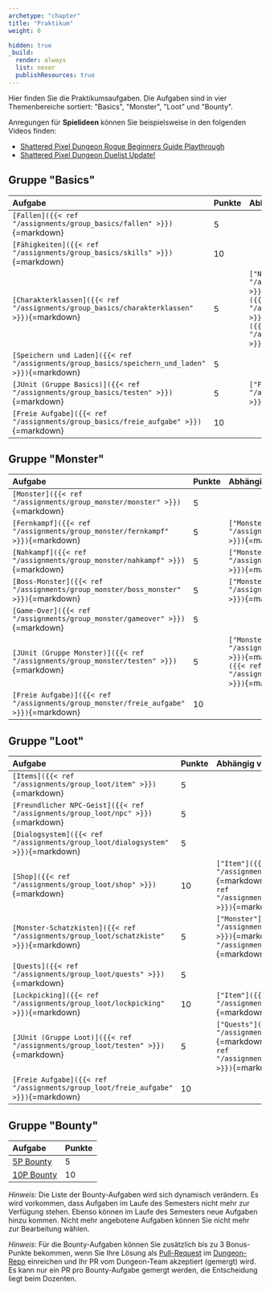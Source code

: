 ```yaml
---
archetype: "chapter"
title: "Praktikum"
weight: 0

hidden: true
_build:
  render: always
  list: never
  publishResources: true
---
```



Hier finden Sie die Praktikumsaufgaben. Die Aufgaben sind in vier Themenbereiche sortiert:
"Basics", "Monster", "Loot" und "Bounty".

Anregungen für **Spielideen** können Sie beispielsweise in den folgenden Videos finden:
-   [Shattered Pixel Dungeon Rogue Beginners Guide Playthrough](https://youtu.be/qoc_tDN0QC4)
-   [Shattered Pixel Dungeon Duelist Update!](https://youtu.be/LgSjUWjQg0s)


## Gruppe "Basics"

| Aufgabe                                                                                         | Punkte | Abhängig von                                                                                                                                                                                                                                      |
|:------------------------------------------------------------------------------------------------|:-------|:--------------------------------------------------------------------------------------------------------------------------------------------------------------------------------------------------------------------------------------------------|
| `[Fallen]({{< ref "/assignments/group_basics/fallen" >}})`{=markdown}                           | 5      |                                                                                                                                                                                                                                                   |
| `[Fähigkeiten]({{< ref "/assignments/group_basics/skills" >}})`{=markdown}                      | 10     |                                                                                                                                                                                                                                                   |
| `[Charakterklassen]({{< ref "/assignments/group_basics/charakterklassen" >}})`{=markdown}       | 5      | `["Nahkampf"]({{< ref "/assignments/group_monster/nahkampf" >}})`{=markdown} oder `["Fernkampf"]({{< ref "/assignments/group_monster/fernkampf" >}})`{=markdown} und `["Fähigkeiten"]({{< ref "/assignments/group_basics/skills" >}})`{=markdown} |
| `[Speichern und Laden]({{< ref "/assignments/group_basics/speichern_und_laden" >}})`{=markdown} | 5      |                                                                                                                                                                                                                                                   |
| `[JUnit (Gruppe Basics)]({{< ref "/assignments/group_basics/testen" >}})`{=markdown}            | 5      | `["Fallen"]({{< ref "/assignments/group_basics/fallen" >}})`{=markdown}                                                                                                                                                                           |
| `[Freie Aufgabe]({{< ref "/assignments/group_basics/freie_aufgabe" >}})`{=markdown}             | 10     |                                                                                                                                                                                                                                                   |


## Gruppe "Monster"

| Aufgabe                                                                                | Punkte | Abhängig von                                                                                                                                                   |
|:---------------------------------------------------------------------------------------|:-------|:---------------------------------------------------------------------------------------------------------------------------------------------------------------|
| `[Monster]({{< ref "/assignments/group_monster/monster" >}})`{=markdown}               | 5      |                                                                                                                                                                |
| `[Fernkampf]({{< ref "/assignments/group_monster/fernkampf" >}})`{=markdown}           | 5      | `["Monster"]({{< ref "/assignments/group_monster/monster" >}})`{=markdown}                                                                                     |
| `[Nahkampf]({{< ref "/assignments/group_monster/nahkampf" >}})`{=markdown}             | 5      | `["Monster"]({{< ref "/assignments/group_monster/monster" >}})`{=markdown}                                                                                     |
| `[Boss-Monster]({{< ref "/assignments/group_monster/boss_monster" >}})`{=markdown}     | 5      | `["Monster"]({{< ref "/assignments/group_monster/monster" >}})`{=markdown}                                                                                     |
| `[Game-Over]({{< ref "/assignments/group_monster/gameover" >}})`{=markdown}            | 5      |                                                                                                                                                                |
| `[JUnit (Gruppe Monster)]({{< ref "/assignments/group_monster/testen" >}})`{=markdown} | 5      | `["Monster"]({{< ref "/assignments/group_monster/monster" >}})`{=markdown} oder `["Fernkampf"]({{< ref "/assignments/group_monster/fernkampf" >}})`{=markdown} |
| `[Freie Aufgabe)]({{< ref "/assignments/group_monster/freie_aufgabe" >}})`{=markdown}  | 10     |                                                                                                                                                                |


## Gruppe "Loot"

| Aufgabe                                                                                | Punkte | Abhängig von                                                                                                                                                 |
|:---------------------------------------------------------------------------------------|:-------|:-------------------------------------------------------------------------------------------------------------------------------------------------------------|
| `[Items]({{< ref "/assignments/group_loot/item" >}})`{=markdown}                       | 5      |                                                                                                                                                              |
| `[Freundlicher NPC-Geist]({{< ref "/assignments/group_loot/npc" >}})`{=markdown}       | 5      |                                                                                                                                                              |
| `[Dialogsystem]({{< ref "/assignments/group_loot/dialogsystem" >}})`{=markdown}        | 5      |                                                                                                                                                              |
| `[Shop]({{< ref "/assignments/group_loot/shop" >}})`{=markdown}                        | 10     | `["Item"]({{< ref "/assignments/group_loot/item" >}})`{=markdown} und `["Dialogsystem"]({{< ref "/assignments/group_loot/dialogsystem" >}})`{=markdown}      |
| `[Monster-Schatzkisten]({{< ref "/assignments/group_loot/schatzkiste" >}})`{=markdown} | 5      | `["Monster"]({{< ref "/assignments/group_monster/monster" >}})`{=markdown} und `["Item"]({{< ref "/assignments/group_loot/item" >}})`{=markdown}             |
| `[Quests]({{< ref "/assignments/group_loot/quests" >}})`{=markdown}                    | 5      |                                                                                                                                                              |
| `[Lockpicking]({{< ref "/assignments/group_loot/lockpicking" >}})`{=markdown}          | 10     | `["Item"]({{< ref "/assignments/group_loot/item" >}})`{=markdown}                                                                                            |
| `[JUnit (Gruppe Loot)]({{< ref "/assignments/group_loot/testen" >}})`{=markdown}       | 5      | `["Quests"]({{< ref "/assignments/group_loot/quests" >}})`{=markdown} oder `["Dialogsystem"]({{< ref "/assignments/group_loot/dialogsystem" >}})`{=markdown} |
| `[Freie Aufgabe]({{< ref "/assignments/group_loot/freie_aufgabe" >}})`{=markdown}      | 10     |                                                                                                                                                              |


## Gruppe "Bounty"

| Aufgabe                                                                                                                            | Punkte |
|:-----------------------------------------------------------------------------------------------------------------------------------|:-------|
| [5P Bounty](https://github.com/Programmiermethoden/Dungeon/issues?q=is%3Aopen+is%3Aissue+label%3Abounty+-linked%3Apr+label%3A5P)   | 5      |
| [10P Bounty](https://github.com/Programmiermethoden/Dungeon/issues?q=is%3Aopen+is%3Aissue+label%3Abounty+-linked%3Apr+label%3A10P) | 10     |

_Hinweis_: Die Liste der Bounty-Aufgaben wird sich dynamisch verändern. Es wird vorkommen,
dass Aufgaben im Laufe des Semesters nicht mehr zur Verfügung stehen. Ebenso können im Laufe
des Semesters neue Aufgaben hinzu kommen. Nicht mehr angebotene Aufgaben können Sie nicht
mehr zur Bearbeitung wählen.

_Hinweis_: Für die Bounty-Aufgaben können Sie zusätzlich bis zu 3 Bonus-Punkte bekommen, wenn
Sie Ihre Lösung als [Pull-Request](https://github.com/Programmiermethoden/Dungeon/compare) im
[Dungeon-Repo](https://github.com/Programmiermethoden/Dungeon) einreichen und Ihr PR vom
Dungeon-Team akzeptiert (gemergt) wird. Es kann nur ein PR pro Bounty-Aufgabe gemergt werden,
die Entscheidung liegt beim Dozenten.
